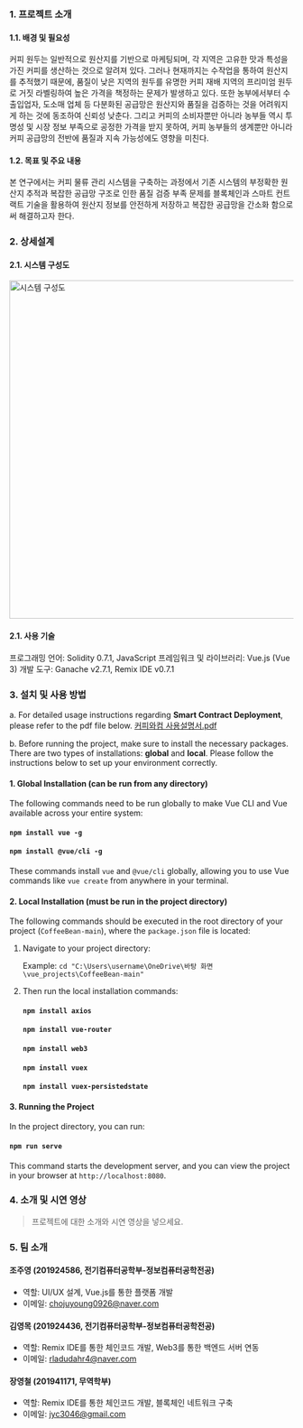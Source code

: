 ### 1. 프로젝트 소개
#### 1.1. 배경 및 필요성
커피 원두는 일반적으로 원산지를 기반으로 마케팅되며, 각 지역은 고유한 맛과 특성을 가진 커피를 생산하는 것으로 알려져 있다. 그러나 현재까지는 수작업을 통하여 원산지를 추적했기 때문에, 품질이 낮은 지역의 원두를 유명한 커피 재배 지역의 프리미엄 원두로 거짓 라벨링하여 높은 가격을 책정하는 문제가 발생하고 있다. 또한 농부에서부터 수출입업자, 도소매 업체 등 다분화된 공급망은 원산지와 품질을 검증하는 것을 어려워지게 하는 것에 동조하여 신뢰성 낮춘다. 그리고 커피의  소비자뿐만 아니라 농부들 역시 투명성 및 시장 정보 부족으로 공정한 가격을 받지 못하여, 커피 농부들의 생계뿐만 아니라 커피 공급망의 전반에 품질과 지속 가능성에도 영향을 미친다.


#### 1.2. 목표 및 주요 내용
본 연구에서는 커피 물류 관리 시스템을 구축하는 과정에서 기존 시스템의 부정확한 원산지 추적과 복잡한 공급망 구조로 인한 품질 검증 부족 문제를 블록체인과 스마트 컨트랙트 기술을 활용하여 원산지 정보를 안전하게 저장하고 복잡한 공급망을 간소화 함으로써 해결하고자 한다.


### 2. 상세설계
#### 2.1. 시스템 구성도
<img src="https://photos.app.goo.gl/YXF4mPap9qgSRWmF8" alt="시스템 구성도" width="600" />


#### 2.1. 사용 기술
프로그래밍 언어: Solidity 0.7.1, JavaScript
프레임워크 및 라이브러리: Vue.js (Vue 3)
개발 도구: Ganache v2.7.1, Remix IDE v0.7.1


### 3. 설치 및 사용 방법
a. For detailed usage instructions regarding **Smart Contract Deployment**, please refer to the pdf file below.
[커피와컴 사용설명서.pdf](https://github.com/user-attachments/files/17349683/default.pdf)

b. Before running the project, make sure to install the necessary packages. There are two types of installations: **global** and **local**. Please follow the instructions below to set up your environment correctly.

#### 1. Global Installation (can be run from any directory)

The following commands need to be run globally to make Vue CLI and Vue available across your entire system:

   #### `npm install vue -g`  
   #### `npm install @vue/cli -g`

These commands install `vue` and `@vue/cli` globally, allowing you to use Vue commands like `vue create` from anywhere in your terminal.

#### 2. Local Installation (must be run in the project directory)

The following commands should be executed in the root directory of your project (`CoffeeBean-main`), where the `package.json` file is located:

1. Navigate to your project directory:

   Example: `cd "C:\Users\username\OneDrive\바탕 화면\vue_projects\CoffeeBean-main"`

2. Then run the local installation commands:

   #### `npm install axios`  
   #### `npm install vue-router`  
   #### `npm install web3`
   #### `npm install vuex`
   #### `npm install vuex-persistedstate`

#### 3. Running the Project

In the project directory, you can run:

   #### `npm run serve`

This command starts the development server, and you can view the project in your browser at `http://localhost:8080`.


### 4. 소개 및 시연 영상
> 프로젝트에 대한 소개와 시연 영상을 넣으세요.

### 5. 팀 소개
#### 조주영 (201924586, 전기컴퓨터공학부-정보컴퓨터공학전공)
- 역할: UI/UX 설계, Vue.js를 통한 플랫폼 개발
- 이메일: chojuyoung0926@naver.com

#### 김영목 (201924436, 전기컴퓨터공학부-정보컴퓨터공학전공)
- 역할: Remix IDE를 통한 체인코드 개발, Web3를 통한 백엔드 서버 연동
- 이메일: rladudahr4@naver.com

#### 장영철 (201941171, 무역학부)
- 역할: Remix IDE를 통한 체인코드 개발, 블록체인 네트워크 구축
- 이메일: jyc3046@gmail.com